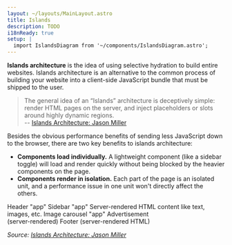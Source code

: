 ```yaml
---
layout: ~/layouts/MainLayout.astro
title: Islands
description: TODO
i18nReady: true
setup: |
  import IslandsDiagram from '~/components/IslandsDiagram.astro';
---
```


**Islands architecture** is the idea of using selective hydration to build entire websites. Islands architecture is an alternative to the common process of building your website into a client-side JavaScript bundle that must be shipped to the user.

> The general idea of an “Islands” architecture is deceptively simple: render HTML pages on the server, and inject placeholders or slots around highly dynamic regions.
> <br/> -- [Islands Architecture: Jason Miller](https://jasonformat.com/islands-architecture/)

Besides the obvious performance benefits of sending less JavaScript down to the browser, there are two key benefits to islands architecture:

- **Components load individually.** A lightweight component (like a sidebar toggle) will load and render quickly without being blocked by the heavier components on the page.
- **Components render in isolation.** Each part of the page is an isolated unit, and a performance issue in one unit won't directly affect the others.

<IslandsDiagram>
    <Fragment slot="headerApp">Header "app"</Fragment>
    <Fragment slot="sidebarApp">Sidebar "app"</Fragment>
    <Fragment slot="main">
        Server-rendered HTML content like text, images, etc.
    </Fragment>
    <Fragment slot="carouselApp">Image carousel "app"</Fragment>
    <Fragment slot="advertisement">Advertisement<br/>(server-rendered)</Fragment>
    <Fragment slot="footer">Footer (server-rendered HTML)</Fragment>
</IslandsDiagram>

_Source: [Islands Architecture: Jason Miller](https://jasonformat.com/islands-architecture/)_
